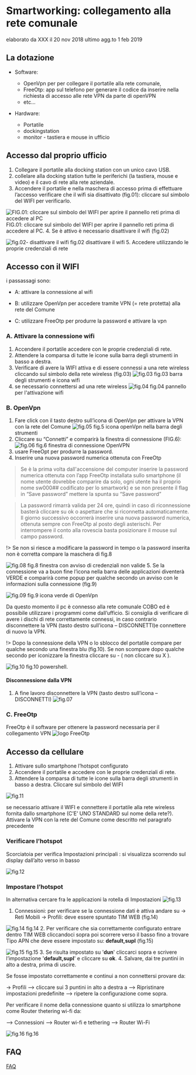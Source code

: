 # Smartworking: collegamento alla rete comunale

elaborato da XXX il 20 nov 2018   ultimo agg.to 1 feb 2019

## **La dotazione**

- Software:
  - OpenVpn per per collegare il portatile alla rete comunale,
  - FreeOtp: app sul telefono per generare il codice da inserire nella richiesta di accesso alle rete VPN da parte di openVPN
  - etc...
  
- Hardware:
  - Portatile
  - dockingstation
  - monitor - tastiera e mouse in ufficio

## **Accesso dal proprio ufficio**

1. Collegare il portatile alla docking station con un unico cavo USB.
2. collelare alla docking station tutte le periferichi (la tastiera, mouse e video) e il cavo di rete alla rete aziendale.
3. Accendere il portatile e nella maschera di accesso prima di effettuare l’accesso verificare che il wifi sia disattivato (fig.01): cliccare sul simbolo del WIFI per verificarlo.

  ![FIG.01: cliccare sul simbolo del WIFI per aprire il pannello reti prima di accedere al PC](./img/01-ingressoUtente-simbolo-wifi.png "fig.01")
  FIG.01: cliccare sul simbolo del WIFI per aprire il pannello reti prima di accedere al PC.
4. Se è attivo è necessario disattivare il wifi (fig.02)

  ![fig.02- disattivare il wifi](./img/02-credenziali-di-rete.png "fig.02") fig.02 disattivare il wifi
5. Accedere utilizzando le  proprie credenziali di rete

## **Accesso con il WIFI**

i passassagi sono:

- A: attivare la connessione al wifi

- B: utilizzare OpenVpn per accedere tramite VPN (= rete protetta) alla rete del Comune

- C: utilizzare FreeOtp per produrre la password e attivare la vpn

### A. Attivare la connessione wifi

1. Accendere il portatile  accedere con le proprie credenziali di rete.
2. Attendere la comparsa di tutte le icone sulla barra degli strumenti in basso a destra.
3. Verificare di  avere la WIFI attiva e di essere connessi a una rete wireless cliccando sul simbolo della rete wireless (fig.03)
  ![fig.03](./img/03a-simbolo-wifi-barra-strumenti.png "fig.03")
  fig.03 barra degli strumenti e icona wifi
4. se necessario connettersi ad una rete wireless
  ![fig.04](./img/02-credenziali-di-rete.png  "fig.04")
  fig.04 pannello per l'attivazione wifi

### B. OpenVpn

 1. Fare click con il tasto destro sull’icona di OpenVpn per attivare la VPN con la rete del Comune
  ![fig.05](./img/05-icona-openVn-barra-strumenti.png)
  fig.5 icona openVpn nella barra degli strumenti
 2. Cliccare su “Connetti” e comparirà la finestra di connessione (FIG.6):
  ![fig.06](./img/06-finestra-di-connessione.png)
  fig.6 finestra di connessione OpenVPN
 3. usare FreeOpt per produrre la password.
 4. Inserire una nuova password numerica ottenuta con FreeOtp

> Se è la prima volta dall'accensione del computer inserire la password numerica ottenuta con l’app FreeOtp installata sullo smartphone (il nome utente dovrebbe comparire da solo,  ogni utente ha il proprio nome sw000## codificato per lo smartwork) e se non presente il flag in “Save password” mettere la spunta su “Save password”

> La password rimarrà valida per 24 ore, quindi in caso di riconnessione basterà cliccare su ok o aspettare che si riconnetta automaticamente. Il giorno successivo occorrerà inserire una nuova password numerica, ottenuta sempre con FreeOtp al posto degli asterischi.  Per interrompere il conto alla rovescia basta posizionare il mouse sul campo password.

!> Se non si riesce a modificare la password in tempo  o la password inserita non è corretta compare la maschera di fig.8

  ![fig.08](./img/08-mascheraCredenzialiOpenVn.png "fig.08") fig.8 finestra con avviso di credenziali non valide
 5. Se la connessione va a buon fine l’icona nella barra delle applicazioni diventerà VERDE e comparirà come popup per qualche secondo un avviso con le informazioni sulla connessione (fig.9)

  ![fig.09](./img/09-iconaOpenVnVerde.png)
  fig.9 icona verde di OpenVpn

 Da questo momento il pc è connesso alla rete comunale COBO ed è possibile utilizzare i programmi come dall’ufficio.
 Si consiglia di verificare di avere i dischi di rete correttamente connessi, in caso contrario disconnettere la VPN (tasto destro sull’icona – DISCONNETTI)e connettere di nuovo la VPN.

!> Dopo la connessione della VPN o lo sblocco del portatile compare per qualche secondo una finestra blu (fig.10). Se non scompare dopo qualche secondo per iconizzare la finestra cliccare su   -   ( non cliccare su X ).

![fig.10](./img/10-finestraPowerShell.png) fig.10 powershell.

#### Disconnessione dalla VPN

 1. A fine lavoro disconnettere la VPN (tasto destro sull’icona – DISCONNETTI)
  ![fig.07](./img/07-icona.openvn-barra-strumenti-5.png "fig.11")

### C. FreeOtp

 FreeOtp è il software per ottenere la password necessaria per il collegamento VPN
 ![logo FreeOtp](./img/logo-FreeOtp-corto.png)

## **Accesso da cellulare**

1. Attivare sullo smartphone l’hotspot configurato
2. Accendere il portatile e accedere con le proprie credenziali di rete.
3. Attendere la comparsa di tutte le icone sulla barra degli strumenti in basso a destra.
Cliccare sul simbolo del WIFI

 ![fig.11](./img/03a-simbolo-wifi-barra-strumenti.png)

 se necessario attivare il WIFI  e connettere il portatile alla rete wireless  fornita dallo smartphone (C’E’ UNO STANDARD sul nome della rete?).
Attivare la VPN con la rete del Comune come descritto nel paragrafo precedente

### Verificare l’hotspot

Scorciatoia per verifica Impostazioni principali :
si visualizza scorrendo sul display dall’alto verso in basso

![fig.12](./img/connessioneDati01.png)

### Impostare l’hotspot

In alternativa cercare fra le applicazioni la rotella di Impostazioni ![fig.13](./img/connessioneDati02.png)

1. Connessioni: per verificare se la connessione dati è attiva andare su -> Reti Mobili -> Profili: deve essere spuntato TIM WEB (fig.14)

  ![fig.14](./img/connessioneDati03.png)
  fig.14
2. Per verificare che sia correttamente configurato entrare dentro TIM WEB cliccandoci sopra poi scorrere verso il basso fino a trovare Tipo APN che deve essere impostato su: **default,supl** (fig.15)

  ![fig.15](./img/connessioneDati04.png)
  fig.15
3. Se risulta impostato su '**dun**' cliccarci sopra e scrivere l’impostazione '**default,supl**' e cliccare su **ok**.
4. Salvare, dai tre puntini in alto a destra, prima di uscire.

Se fosse impostato correttamente e continui a non connettersi provare da:

 -> Profili --> cliccare sui 3 puntini in alto a destra a --> Ripristinare impostazioni predefinite --> ripetere la configurazione come sopra.

Per verificare il nome della connessione quanto si utilizza lo smartphone come Router thetering wi-fi da:

--> Connessioni --> Router wi-fi e tethering --> Router Wi-Fi

![fig.16](./img/connessioneDati05.png)
fig.16

## **FAQ**

[FAQ](/FAQ.md ':include')
